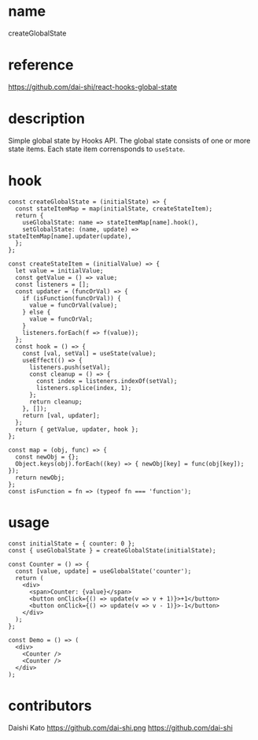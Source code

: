 # name

createGlobalState

# reference

https://github.com/dai-shi/react-hooks-global-state

# description

Simple global state by Hooks API.
The global state consists of one or more state items.
Each state item corrensponds to `useState`.

# hook

```
const createGlobalState = (initialState) => {
  const stateItemMap = map(initialState, createStateItem);
  return {
    useGlobalState: name => stateItemMap[name].hook(),
    setGlobalState: (name, update) => stateItemMap[name].updater(update),
  };
};

const createStateItem = (initialValue) => {
  let value = initialValue;
  const getValue = () => value;
  const listeners = [];
  const updater = (funcOrVal) => {
    if (isFunction(funcOrVal)) {
      value = funcOrVal(value);
    } else {
      value = funcOrVal;
    }
    listeners.forEach(f => f(value));
  };
  const hook = () => {
    const [val, setVal] = useState(value);
    useEffect(() => {
      listeners.push(setVal);
      const cleanup = () => {
        const index = listeners.indexOf(setVal);
        listeners.splice(index, 1);
      };
      return cleanup;
    }, []);
    return [val, updater];
  };
  return { getValue, updater, hook };
};

const map = (obj, func) => {
  const newObj = {};
  Object.keys(obj).forEach((key) => { newObj[key] = func(obj[key]); });
  return newObj;
};
const isFunction = fn => (typeof fn === 'function');
```

# usage

```
const initialState = { counter: 0 };
const { useGlobalState } = createGlobalState(initialState);

const Counter = () => {
  const [value, update] = useGlobalState('counter');
  return (
    <div>
      <span>Counter: {value}</span>
      <button onClick={() => update(v => v + 1)}>+1</button>
      <button onClick={() => update(v => v - 1)}>-1</button>
    </div>
  );
};

const Demo = () => (
  <div>
    <Counter />
    <Counter />
  </div>
);
```

# contributors

Daishi Kato
https://github.com/dai-shi.png
https://github.com/dai-shi
